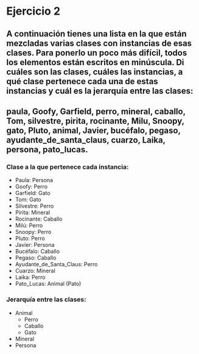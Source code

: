 # Ejercicio 2

## A continuación tienes una lista en la que están mezcladas varias clases con instancias de esas clases. Para ponerlo un poco más difícil, todos los elementos están escritos en minúscula. Di cuáles son las clases, cuáles las instancias, a qué clase pertenece cada una de estas instancias y cuál es la jerarquía entre las clases: 

## paula, Goofy, Garfield, perro, mineral, caballo, Tom, silvestre, pirita, rocinante, Milu, Snoopy, gato, Pluto, animal, Javier, bucéfalo, pegaso, ayudante_de_santa_claus, cuarzo, Laika, persona, pato_lucas.

### Clase a la que pertenece cada instancia:

- Paula: Persona
- Goofy: Perro
- Garfield: Gato
- Tom: Gato
- Silvestre: Perro
- Pirita: Mineral
- Rocinante: Caballo
- Milú: Perro
- Snoopy: Perro
- Pluto: Perro
- Javier: Persona
- Bucéfalo: Caballo
- Pegaso: Caballo
- Ayudante_de_Santa_Claus: Perro
- Cuarzo: Mineral
- Laika: Perro
- Pato_Lucas: Animal (Pato)

### Jerarquía entre las clases:

- Animal
  - Perro
  - Caballo
  - Gato
- Mineral
- Persona